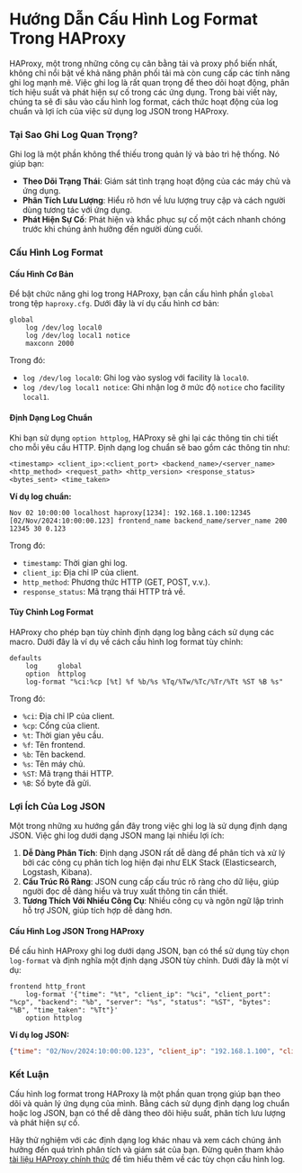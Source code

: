 # Hướng Dẫn Cấu Hình Log Format Trong HAProxy

HAProxy, một trong những công cụ cân bằng tải và proxy phổ biến nhất, không chỉ nổi bật về khả năng phân phối tải mà còn cung cấp các tính năng ghi log mạnh mẽ. Việc ghi log là rất quan trọng để theo dõi hoạt động, phân tích hiệu suất và phát hiện sự cố trong các ứng dụng. Trong bài viết này, chúng ta sẽ đi sâu vào cấu hình log format, cách thức hoạt động của log chuẩn và lợi ích của việc sử dụng log JSON trong HAProxy.

### Tại Sao Ghi Log Quan Trọng?

Ghi log là một phần không thể thiếu trong quản lý và bảo trì hệ thống. Nó giúp bạn:

* **Theo Dõi Trạng Thái**: Giám sát tình trạng hoạt động của các máy chủ và ứng dụng.
* **Phân Tích Lưu Lượng**: Hiểu rõ hơn về lưu lượng truy cập và cách người dùng tương tác với ứng dụng.
* **Phát Hiện Sự Cố**: Phát hiện và khắc phục sự cố một cách nhanh chóng trước khi chúng ảnh hưởng đến người dùng cuối.

### Cấu Hình Log Format

#### Cấu Hình Cơ Bản

Để bật chức năng ghi log trong HAProxy, bạn cần cấu hình phần `global` trong tệp `haproxy.cfg`. Dưới đây là ví dụ cấu hình cơ bản:

```plaintext
global
    log /dev/log local0
    log /dev/log local1 notice
    maxconn 2000
```

Trong đó:

* `log /dev/log local0`: Ghi log vào syslog với facility là `local0`.
* `log /dev/log local1 notice`: Ghi nhận log ở mức độ `notice` cho facility `local1`.

#### Định Dạng Log Chuẩn

Khi bạn sử dụng `option httplog`, HAProxy sẽ ghi lại các thông tin chi tiết cho mỗi yêu cầu HTTP. Định dạng log chuẩn sẽ bao gồm các thông tin như:

```php-template
<timestamp> <client_ip>:<client_port> <backend_name>/<server_name> <http_method> <request_path> <http_version> <response_status> <bytes_sent> <time_taken>
```

**Ví dụ log chuẩn:**

```less
Nov 02 10:00:00 localhost haproxy[1234]: 192.168.1.100:12345 [02/Nov/2024:10:00:00.123] frontend_name backend_name/server_name 200 12345 30 0.123
```

Trong đó:

* `timestamp`: Thời gian ghi log.
* `client_ip`: Địa chỉ IP của client.
* `http_method`: Phương thức HTTP (GET, POST, v.v.).
* `response_status`: Mã trạng thái HTTP trả về.

#### Tùy Chỉnh Log Format

HAProxy cho phép bạn tùy chỉnh định dạng log bằng cách sử dụng các macro. Dưới đây là ví dụ về cách cấu hình log format tùy chỉnh:

```plaintext
defaults
    log     global
    option  httplog
    log-format "%ci:%cp [%t] %f %b/%s %Tq/%Tw/%Tc/%Tr/%Tt %ST %B %s"
```

Trong đó:

* `%ci`: Địa chỉ IP của client.
* `%cp`: Cổng của client.
* `%t`: Thời gian yêu cầu.
* `%f`: Tên frontend.
* `%b`: Tên backend.
* `%s`: Tên máy chủ.
* `%ST`: Mã trạng thái HTTP.
* `%B`: Số byte đã gửi.

### Lợi Ích Của Log JSON

Một trong những xu hướng gần đây trong việc ghi log là sử dụng định dạng JSON. Việc ghi log dưới dạng JSON mang lại nhiều lợi ích:

1. **Dễ Dàng Phân Tích**: Định dạng JSON rất dễ dàng để phân tích và xử lý bởi các công cụ phân tích log hiện đại như ELK Stack (Elasticsearch, Logstash, Kibana).
2. **Cấu Trúc Rõ Ràng**: JSON cung cấp cấu trúc rõ ràng cho dữ liệu, giúp người đọc dễ dàng hiểu và truy xuất thông tin cần thiết.
3. **Tương Thích Với Nhiều Công Cụ**: Nhiều công cụ và ngôn ngữ lập trình hỗ trợ JSON, giúp tích hợp dễ dàng hơn.

#### Cấu Hình Log JSON Trong HAProxy

Để cấu hình HAProxy ghi log dưới dạng JSON, bạn có thể sử dụng tùy chọn `log-format` và định nghĩa một định dạng JSON tùy chỉnh. Dưới đây là một ví dụ:

```plaintext
frontend http_front
    log-format '{"time": "%t", "client_ip": "%ci", "client_port": "%cp", "backend": "%b", "server": "%s", "status": "%ST", "bytes": "%B", "time_taken": "%Tt"}'
    option httplog
```

**Ví dụ log JSON:**

```json
{"time": "02/Nov/2024:10:00:00.123", "client_ip": "192.168.1.100", "client_port": "12345", "backend": "backend_name", "server": "server_name", "status": "200", "bytes": "12345", "time_taken": "0.123"}
```

### Kết Luận

Cấu hình log format trong HAProxy là một phần quan trọng giúp bạn theo dõi và quản lý ứng dụng của mình. Bằng cách sử dụng định dạng log chuẩn hoặc log JSON, bạn có thể dễ dàng theo dõi hiệu suất, phân tích lưu lượng và phát hiện sự cố.

Hãy thử nghiệm với các định dạng log khác nhau và xem cách chúng ảnh hưởng đến quá trình phân tích và giám sát của bạn. Đừng quên tham khảo [tài liệu HAProxy chính thức](http://docs.haproxy.org/3.0/configuration.html) để tìm hiểu thêm về các tùy chọn cấu hình log.

